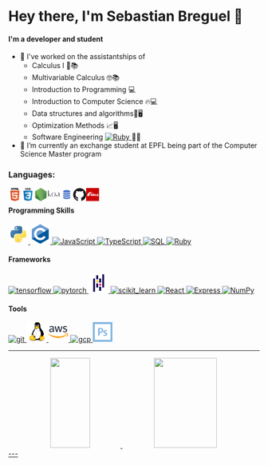 # Hey there, I'm Sebastian Breguel 👋 
<h4> I'm a developer and student </h4>

- 🔭 I've worked on the assistantships of 
    - Calculus I 📝📚
    - Multivariable Calculus 🤓📚
    - Introduction to Programming 💻
    - Introduction to Computer Science 🔥💻
    - Data structures and algorithms🧠🖥️
    - Optimization Methods 📈🖥
    - Software Engineering [![Ruby](https://cdn.emojidex.com/emoji/mdpi/Ruby.png "Ruby") ](https://www.ruby-lang.org) 👨‍💻 
- 🌱 I’m currently an exchange student at EPFL being part of the Computer Science Master program



### Languages:

<img align="left" alt="HTML5" width="26px" src="https://raw.githubusercontent.com/github/explore/80688e429a7d4ef2fca1e82350fe8e3517d3494d/topics/html/html.png" />
<img align="left" alt="CSS3" width="26px" src="https://raw.githubusercontent.com/github/explore/80688e429a7d4ef2fca1e82350fe8e3517d3494d/topics/css/css.png" />
<img align="left" alt="Node" width="26px" src="https://raw.githubusercontent.com/github/explore/80688e429a7d4ef2fca1e82350fe8e3517d3494d/topics/nodejs/nodejs.png" />
<img align="left" alt="Koa" width="26px" src="https://raw.githubusercontent.com/github/explore/80688e429a7d4ef2fca1e82350fe8e3517d3494d/topics/koa/koa.png" />
<img align="left" alt="SQL" width="26px" src="https://raw.githubusercontent.com/github/explore/80688e429a7d4ef2fca1e82350fe8e3517d3494d/topics/sql/sql.png" />

<img align="left" alt="GitHub" width="26px" src="https://raw.githubusercontent.com/github/explore/78df643247d429f6cc873026c0622819ad797942/topics/github/github.png" />
<img align="left" alt="Rails" width="26px" src="https://raw.githubusercontent.com/github/explore/80688e429a7d4ef2fca1e82350fe8e3517d3494d/topics/rails/rails.png" />


<br />

#### Programming Skills
<a href="https://www.python.org" target="_blank" rel="noreferrer"> <img src="https://raw.githubusercontent.com/devicons/devicon/master/icons/python/python-original.svg" alt="python" width="40" height="40"/> </a> <a href="https://www.cprogramming.com/" target="_blank" rel="noreferrer"> <img src="https://raw.githubusercontent.com/devicons/devicon/master/icons/c/c-original.svg" alt="c" width="40" height="40"/> </a>
<a href="https://developer.mozilla.org/en-US/docs/Web/JavaScript" target="_blank" rel="noreferrer">
  <img src="https://www.vectorlogo.zone/logos/javascript/javascript-icon.svg" alt="JavaScript" width="40" height="40"/>
</a><a href="https://www.typescriptlang.org/" target="_blank" rel="noreferrer">
  <img src="https://www.vectorlogo.zone/logos/typescriptlang/typescriptlang-icon.svg" alt="TypeScript" width="40" height="40"/>
</a><a href="https://en.wikipedia.org/wiki/SQL" target="_blank" rel="noreferrer">
  <img src="https://www.vectorlogo.zone/logos/postgresql/postgresql-icon.svg" alt="SQL" width="40" height="40"/>
</a><a href="https://www.ruby-lang.org/" target="_blank" rel="noreferrer">
  <img src="https://www.vectorlogo.zone/logos/ruby-lang/ruby-lang-icon.svg" alt="Ruby" width="40" height="40"/>
</a>





    
#### Frameworks
<a href="https://www.tensorflow.org" target="_blank" rel="noreferrer"> <img src="https://www.vectorlogo.zone/logos/tensorflow/tensorflow-icon.svg" alt="tensorflow" width="40" height="40"/> </a> <a href="https://pytorch.org/" target="_blank" rel="noreferrer"> <img src="https://www.vectorlogo.zone/logos/pytorch/pytorch-icon.svg" alt="pytorch" width="40" height="40"/> </a>  <a href="https://pandas.pydata.org/" target="_blank" rel="noreferrer"> <img src="https://raw.githubusercontent.com/devicons/devicon/2ae2a900d2f041da66e950e4d48052658d850630/icons/pandas/pandas-original.svg" alt="pandas" width="40" height="40"/> </a> <a href="https://scikit-learn.org/" target="_blank" rel="noreferrer"> <img src="https://upload.wikimedia.org/wikipedia/commons/0/05/Scikit_learn_logo_small.svg" alt="scikit_learn" width="40" height="40"/> </a>
<a href="https://reactjs.org/" target="_blank" rel="noreferrer">
  <img src="https://www.vectorlogo.zone/logos/reactjs/reactjs-icon.svg" alt="React" width="40" height="40"/>
<a href="https://expressjs.com/" target="_blank" rel="noreferrer">
  <img src="https://www.vectorlogo.zone/logos/expressjs/expressjs-icon.svg" alt="Express" width="40" height="40"/>
</a><a href="https://numpy.org/" target="_blank" rel="noreferrer">
  <img src="https://www.vectorlogo.zone/logos/numpy/numpy-icon.svg" alt="NumPy" width="40" height="40"/>
</a>


#### Tools
<a href="https://git-scm.com/" target="_blank" rel="noreferrer"> <img src="https://www.vectorlogo.zone/logos/git-scm/git-scm-icon.svg" alt="git" width="40" height="40"/> </a> <a href="https://www.linux.org/" target="_blank" rel="noreferrer"> <img src="https://raw.githubusercontent.com/devicons/devicon/master/icons/linux/linux-original.svg" alt="linux" width="40" height="40"/> </a> <a href="https://aws.amazon.com" target="_blank" rel="noreferrer"> <img src="https://raw.githubusercontent.com/devicons/devicon/master/icons/amazonwebservices/amazonwebservices-original-wordmark.svg" alt="aws" width="40" height="40"/> </a> <a href="https://cloud.google.com" target="_blank" rel="noreferrer"> <img src="https://www.vectorlogo.zone/logos/google_cloud/google_cloud-icon.svg" alt="gcp" width="40" height="40"/> </a> <a href="https://www.photoshop.com/en" target="_blank" rel="noreferrer"> <img src="https://raw.githubusercontent.com/devicons/devicon/master/icons/photoshop/photoshop-line.svg" alt="photoshop" width="40" height="40"/> </a> 


---

<div align="center">
  <a href="https://github.com/sebastianbreguel">
  <img height="180em" width="40%" src="https://github-readme-stats.vercel.app/api?username=sebastianbreguel&show_icons=true&theme=dark&include_all_commits=true&count_private=true"/>
  <img height="180em" width="50%" src="https://github-readme-stats.vercel.app/api/top-langs/?username=sebastianbreguel&layout=compact&langs_count=7&theme=dark"/>

</div>
---
